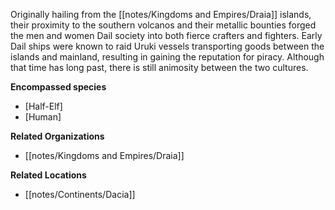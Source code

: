 Originally hailing from the [[notes/Kingdoms and Empires/Draia]] islands, their proximity to the southern volcanos and their metallic bounties forged the men and women Dail society into both fierce crafters and fighters. Early Dail ships were known to raid Uruki vessels transporting goods between the islands and mainland, resulting in gaining the reputation for piracy. Although that time has long past, there is still animosity between the two cultures.

**Encompassed species**

*   [Half-Elf]
*   [Human]

**Related Organizations**

*   [[notes/Kingdoms and Empires/Draia]]

**Related Locations**

*   [[notes/Continents/Dacia]]